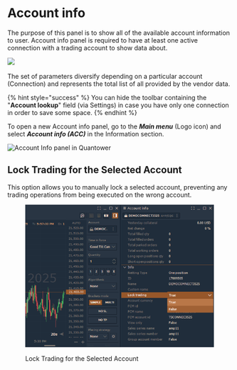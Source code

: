 # Account info

The purpose of this panel is to show all of the available account information to user. Account info panel is required to have at least one active connection with a trading account to show data about.

![](<../.gitbook/assets/image (94).png>)

The set of parameters diversify depending on a particular account (Connection) and represents the total list of all provided by the vendor data.

{% hint style="success" %}
You can hide the toolbar containing the "**Account lookup**" field (via Settings) in case you have only one connection in order to save some space.
{% endhint %}

To open a new Account info panel, go to the _**Main menu**_ (Logo icon) and select _**Account info (ACC)**_ in the Information section.

![Account Info panel in Quantower](<../.gitbook/assets/image (95).png>)

## **Lock Trading for the Selected Account**

This option allows you to manually lock a selected account, preventing any trading operations from being executed on the wrong account.

<figure><img src="../.gitbook/assets/image (1).png" alt=""><figcaption><p>Lock Trading for the Selected Account</p></figcaption></figure>
